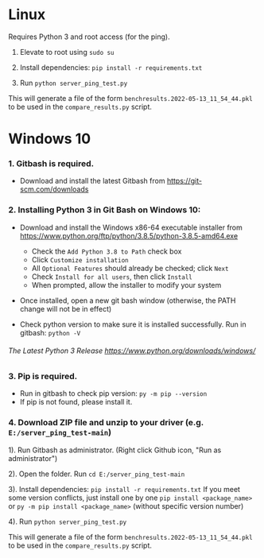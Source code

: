 # Linux

Requires Python 3 and root access (for the ping).

1. Elevate to root using `sudo su`

2. Install dependencies: `pip install -r requirements.txt`

3. Run `python server_ping_test.py`

This will generate a file of the form `benchresults.2022-05-13_11_54_44.pkl` to be used in the `compare_results.py` script.

# Windows 10

### 1. Gitbash is required. 
- Download and install the latest Gitbash from https://git-scm.com/downloads

### 2. Installing Python 3 in Git Bash on Windows 10:
- Download and install the Windows x86-64 executable installer from https://www.python.org/ftp/python/3.8.5/python-3.8.5-amd64.exe
   
  - Check the `Add Python 3.8 to Path` check box
  - Click `Customize installation`
  - All `Optional Features` should already be checked; click `Next`
  - Check `Install for all users`, then click `Install`
  - When prompted, allow the installer to modify your system
   
- Once installed, open a new git bash window (otherwise, the PATH change will not be in effect)
- Check python version to make sure it is installed successfully. Run in gitbash: `python -V`
######  The Latest Python 3 Release https://www.python.org/downloads/windows/

### 3. Pip is required.
- Run in gitbash to check pip version: `py -m pip --version`
- If pip is not found, please install it.

### 4. Download ZIP file and unzip to your driver (e.g. `E:/server_ping_test-main`)
  1). Run Gitbash as administrator. (Right click Github icon, "Run as administrator")
  
  2). Open the folder. Run `cd E:/server_ping_test-main`
  
  3). Install dependencies: `pip install -r requirements.txt`
  If you meet some version conflicts, just install one by one `pip install <package_name>` or `py -m pip install <package_name>` (without specific version number)
  
  4). Run `python server_ping_test.py`
  
  This will generate a file of the form `benchresults.2022-05-13_11_54_44.pkl` to be used in the `compare_results.py` script.
